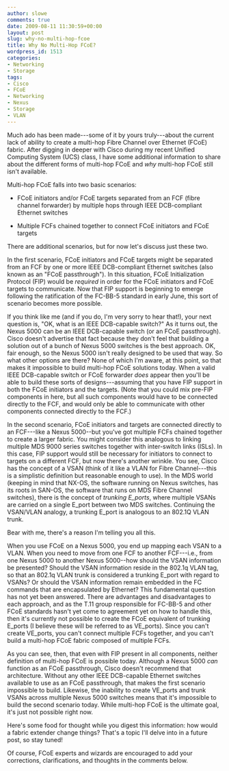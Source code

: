 ```yaml
---
author: slowe
comments: true
date: 2009-08-11 11:30:59+00:00
layout: post
slug: why-no-multi-hop-fcoe
title: Why No Multi-Hop FCoE?
wordpress_id: 1513
categories:
- Networking
- Storage
tags:
- Cisco
- FCoE
- Networking
- Nexus
- Storage
- VLAN
---
```


Much ado has been made---some of it by yours truly---about the current lack of ability to create a multi-hop Fibre Channel over Ethernet (FCoE) fabric. After digging in deeper with Cisco during my recent Unified Computing System (UCS) class, I have some additional information to share about the different forms of multi-hop FCoE and _why_ multi-hop FCoE still isn't available.

Multi-hop FCoE falls into two basic scenarios:

* FCoE initiators and/or FCoE targets separated from an FCF (fibre channel forwarder) by multiple hops through IEEE DCB-compliant Ethernet switches

* Multiple FCFs chained together to connect FCoE initiators and FCoE targets

There are additional scenarios, but for now let's discuss just these two.

In the first scenario, FCoE initiators and FCoE targets might be separated from an FCF by one or more IEEE DCB-compliant Ethernet switches (also known as an "FCoE passthrough"). In this situation, FCoE Initialization Protocol (FIP) would be _required_ in order for the FCoE initiators and FCoE targets to communicate. Now that FIP support is beginning to emerge following the ratification of the FC-BB-5 standard in early June, this sort of scenario becomes more possible.

If you think like me (and if you do, I'm very sorry to hear that!), your next question is, "OK, what is an IEEE DCB-capable switch?" As it turns out, the Nexus 5000 can be an IEEE DCB-capable switch (or an FCoE passthrough). Cisco doesn't advertise that fact because they don't feel that building a solution out of a bunch of Nexus 5000 switches is the best approach. OK, fair enough, so the Nexus 5000 isn't really designed to be used that way. So what other options are there? None of which I'm aware, at this point, so that makes it impossible to build multi-hop FCoE solutions today. When a valid IEEE DCB-capable switch or FCoE forwarder _does_ appear then you'll be able to build these sorts of designs---assuming that you have FIP support in both the FCoE initiators and the targets. (Note that you could mix pre-FIP components in here, but all such components would have to be connected directly to the FCF, and would only be able to communicate with other components connected directly to the FCF.)

In the second scenario, FCoE initiators and targets are connected directly to an FCF---like a Nexus 5000--but you've got multiple FCFs chained together to create a larger fabric. You might consider this analogous to linking multiple MDS 9000 series switches together with inter-switch links (ISLs). In this case, FIP support would still be necessary for initiators to connect to targets on a different FCF, but now there's another wrinkle. You see, Cisco has the concept of a VSAN (think of it like a VLAN for Fibre Channel---this is a simplistic definition but reasonable enough to use). In the MDS world (keeping in mind that NX-OS, the software running on Nexus switches, has its roots in SAN-OS, the software that runs on MDS Fibre Channel switches), there is the concept of _trunking E\_ports_, where multiple VSANs are carried on a single E\_port between two MDS switches. Continuing the VSAN/VLAN analogy, a trunking E\_port is analogous to an 802.1Q VLAN trunk.

Bear with me, there's a reason I'm telling you all this.

When you use FCoE on a Nexus 5000, you end up mapping each VSAN to a VLAN. When you need to move from one FCF to another FCF---i.e., from one Nexus 5000 to another Nexus 5000--how should the VSAN information be presented? Should the VSAN information reside in the 802.1q VLAN tag, so that an 802.1q VLAN trunk is considered a trunking E\_port with regard to VSANs? Or should the VSAN information remain embedded in the FC commands that are encapsulated by Ethernet? This fundamental question has not yet been answered. There are advantages and disadvantages to each approach, and as the T.11 group responsible for FC-BB-5 and other FCoE standards hasn't yet come to agreement yet on how to handle this, then it's currently not possible to create the FCoE equivalent of trunking E\_ports (I believe these will be referred to as VE\_ports). Since you can't create VE_ports, you can't connect multiple FCFs together, and you can't build a multi-hop FCoE fabric composed of multiple FCFs.

As you can see, then, that even with FIP present in all components, neither definition of multi-hop FCoE is possible today. Although a Nexus 5000 _can_ function as an FCoE passthrough, Cisco doesn't recommend that architecture. Without any other IEEE DCB-capable Ethernet switches available to use as an FCoE passthrough, that makes the first scenario impossible to build. Likewise, the inability to create VE_ports and trunk VSANs across multiple Nexus 5000 switches means that it's impossible to build the second scenario today. While multi-hop FCoE is the ultimate goal, it's just not possible right now.

Here's some food for thought while you digest this information: how would a fabric extender change things? That's a topic I'll delve into in a future post, so stay tuned!

Of course, FCoE experts and wizards are encouraged to add your corrections, clarifications, and thoughts in the comments below.
